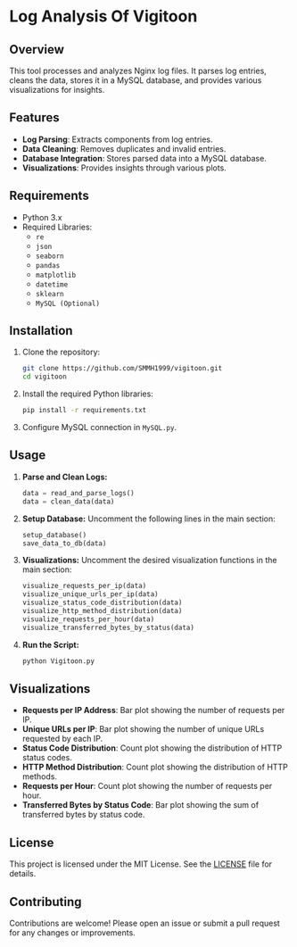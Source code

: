 # Log Analysis Of Vigitoon

## Overview

This tool processes and analyzes Nginx log files. It parses log entries, cleans the data, stores it in a MySQL database, and provides various visualizations for insights.

## Features

- **Log Parsing**: Extracts components from log entries.
- **Data Cleaning**: Removes duplicates and invalid entries.
- **Database Integration**: Stores parsed data into a MySQL database.
- **Visualizations**: Provides insights through various plots.

## Requirements

- Python 3.x
- Required Libraries:
  - `re`
  - `json`
  - `seaborn`
  - `pandas`
  - `matplotlib`
  - `datetime`
  - `sklearn`
  - `MySQL (Optional)`

## Installation

1. Clone the repository:
    ```bash
    git clone https://github.com/SMMH1999/vigitoon.git
    cd vigitoon
    ```

2. Install the required Python libraries:
    ```bash
    pip install -r requirements.txt
    ```

3. Configure MySQL connection in `MySQL.py`.

## Usage

1. **Parse and Clean Logs:**
    ```python
    data = read_and_parse_logs()
    data = clean_data(data)
    ```

2. **Setup Database:**
    Uncomment the following lines in the main section:
    ```python
    setup_database()
    save_data_to_db(data)
    ```

3. **Visualizations:**
    Uncomment the desired visualization functions in the main section:
    ```python
    visualize_requests_per_ip(data)
    visualize_unique_urls_per_ip(data)
    visualize_status_code_distribution(data)
    visualize_http_method_distribution(data)
    visualize_requests_per_hour(data)
    visualize_transferred_bytes_by_status(data)
    ```

4. **Run the Script:**
    ```bash
    python Vigitoon.py
    ```

## Visualizations

- **Requests per IP Address**: Bar plot showing the number of requests per IP.
- **Unique URLs per IP**: Bar plot showing the number of unique URLs requested by each IP.
- **Status Code Distribution**: Count plot showing the distribution of HTTP status codes.
- **HTTP Method Distribution**: Count plot showing the distribution of HTTP methods.
- **Requests per Hour**: Count plot showing the number of requests per hour.
- **Transferred Bytes by Status Code**: Bar plot showing the sum of transferred bytes by status code.

## License

This project is licensed under the MIT License. See the [LICENSE](LICENSE) file for details.

## Contributing

Contributions are welcome! Please open an issue or submit a pull request for any changes or improvements.
